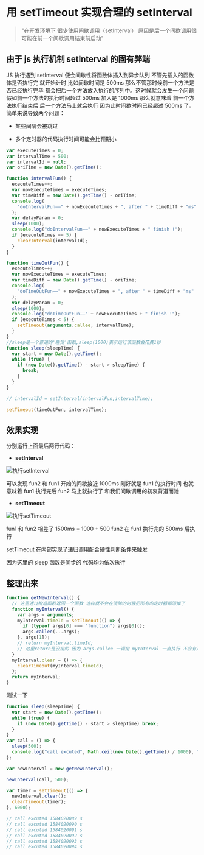 # 用 setTimeout 实现合理的 setInterval

> "在开发环境下 很少使用间歇调用（setInterval） 原因是后一个间歇调用很可能在前一个间歇调用结束前启动"

## 由于 js 执行机制 setInterval 的固有弊端

JS 执行遇到 setInterval 便会间歇性将函数体插入到异步队列 不管先插入的函数体是否执行完 就开始计时 比如间歇时间是 500ms 那么不管那时候前一个方法是否已经执行完毕 都会把后一个方法放入执行的序列中。这时候就会发生一个问题 假如前一个方法的执行时间超过 500ms 加入是 1000ms 那么就意味着 前一个方法执行结束后 后一个方法马上就会执行 因为此时间歇时间已经超过 500ms 了。简单来说导致两个问题：

- 某些间隔会被跳过

- 多个定时器的代码执行时间可能会比预期小

```js
var executeTimes = 0;
var intervalTime = 500;
var intervalId = null;
var oriTime = new Date().getTime();

function intervalFun() {
  executeTimes++;
  var nowExecuteTimes = executeTimes;
  var timeDiff = new Date().getTime() - oriTime;
  console.log(
    "doIntervalFun——" + nowExecuteTimes + ", after " + timeDiff + "ms"
  );
  var delayParam = 0;
  sleep(1000);
  console.log("doIntervalFun——" + nowExecuteTimes + " finish !");
  if (executeTimes == 5) {
    clearInterval(intervalId);
  }
}

function timeOutFun() {
  executeTimes++;
  var nowExecuteTimes = executeTimes;
  var timeDiff = new Date().getTime() - oriTime;
  console.log(
    "doTimeOutFun——" + nowExecuteTimes + ", after " + timeDiff + "ms"
  );
  var delayParam = 0;
  sleep(1000);
  console.log("doTimeOutFun——" + nowExecuteTimes + " finish !");
  if (executeTimes < 5) {
    setTimeout(arguments.callee, intervalTime);
  }
}
//sleep是一个普通的'睡觉'函数,sleep(1000)表示运行该函数会花费1秒
function sleep(sleepTime) {
  var start = new Date().getTime();
  while (true) {
    if (new Date().getTime() - start > sleepTime) {
      break;
    }
  }
}

// intervalId = setInterval(intervalFun,intervalTime);

setTimeout(timeOutFun, intervalTime);
```

## 效果实现

分别运行上面最后两行代码：

- **setInterval**

![执行setInterval](https://i.loli.net/2017/12/14/5a325f826e03e.png)

可以发现 fun2 和 fun1 开始的间歇接近 1000ms 刚好就是 fun1 的执行时间 也就意味着 fun1 执行完后 fun2 马上就执行了 和我们间歇调用的初衷背道而驰

- **setTimeout**

![执行setTimeout](https://i.loli.net/2017/12/14/5a325f82532ff.png)

fun1 和 fun2 相差了 1500ms = 1000 + 500 fun2 在 fun1 执行完的 500ms 后执行

setTimeout 在内部实现了递归调用配合硬性判断条件来触发

因为这里的 sleep 函数是同步的 代码均为依次执行

## 整理出来

```js
function getNewInterval() {
  // 这里通过构造函数返回一个函数 这样就不会在清除的时候把所有的定时器都清掉了
  function myInterval() {
    var args = arguments;
    myInterval.timeId = setTimeout(() => {
      if (typeof args[0] === "function") args[0]();
      args.callee(...args);
    }, args[1]);
    // return myInterval.timeId;
    // 这里return是没用的 因为 args.callee 一调用 myInterval 一直执行 不会有返回值
  }
  myInterval.clear = () => {
    clearTimeout(myInterval.timeId);
  };
  return myInterval;
}
```

测试一下

```js
function sleep(sleepTime) {
  var start = new Date().getTime();
  while (true) {
    if (new Date().getTime() - start > sleepTime) break;
  }
}
var call = () => {
  sleep(500);
  console.log("call excuted", Math.ceil(new Date().getTime() / 1000), "s");
};

var newInterval = new getNewInterval();

newInterval(call, 500);

var timer = setTimeout(() => {
  newInterval.clear();
  clearTimeout(timer);
}, 6000);

// call excuted 1584020089 s
// call excuted 1584020090 s
// call excuted 1584020091 s
// call excuted 1584020092 s
// call excuted 1584020093 s
// call excuted 1584020094 s
```
